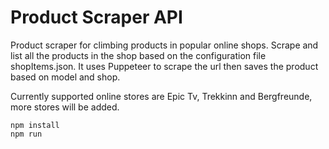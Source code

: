 # Product Scraper API #
Product scraper for climbing products in popular online shops. Scrape and list all the products in the shop based on the configuration file shopItems.json. It uses Puppeteer to scrape the url then saves the product based on model and shop.

Currently supported online stores are Epic Tv, Trekkinn and Bergfreunde, more stores will be added.

```
npm install
npm run
```
